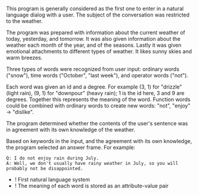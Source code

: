 This program is generally considered as the first one to enter in a natural language dialog with a user. The subject of the conversation was restricted to the weather.

The program was prepared with information about the current weather of today, yesterday, and tomorrow. It was also given information about the weather each month of the year, and of the seasons. Lastly it was given emotional attachments to different types of weather. It likes sunny skies and warm breezes.

Three types of words were recognized from user input: ordinary words ("snow"), time words ("October", "last week"), and operator words ("not").

Each word was given an id and a degree. For example (3, 1) for "drizzle" (light rain), (9, 1) for "downpour" (heavy rain); 1 is the id here, 3 and 9 are degrees. Together this represents the meaning of the word. Function words could be combined with ordinary words to create new words: "not", "enjoy" -> "dislike".

The program determined whether the contents of the user's sentence was in agreement with its own knowledge of the weather.

Based on keywords in the input, and the agreement with its own knowledge, the program selected an answer frame. For example: 

~~~
Q: I do not enjoy rain during July.
A: Well, we don't usually have rainy weather in July, so you will probably not be disappointed.
~~~

+ ! First natural language system
+ ! The meaning of each word is stored as an attribute-value pair 